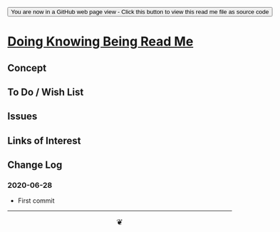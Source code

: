 <span style=display:none; >[You are now in a GitHub source code view - click this link to view Read Me file as a web page]( https://theo-armour.github.io/2020/pages/doing-knowing-being/readme.html  "View file as a web page." ) </span>

<div><input type=button onclick=window.location.href="https://github.com/theo-armour/2020/tree/master/pages/doing-knowing-being/";
value='You are now in a GitHub web page view - Click this button to view this read me file as source code' ></div>


# [Doing Knowing Being Read Me]( https://theo-armour.github.io/2020/pages/doing-knowing-being/readme.html )

<!--@@@
<div style=height:300px;overflow:hidden;width:100%;resize:both; ><iframe src=https://theo-armour.github.io/2020/ height=100% width=100% ></iframe></div>
_Doing Knowing Being_

### Full Screen: [Doing Knowing Being]( https://theo-armour.github.io/2020/pages/doing-knowing-being/ )
@@@-->


## Concept


## To Do / Wish List


## Issues


## Links of Interest


## Change Log


### 2020-06-28

* First commit


***

<center title="hello!" ><a href=javascript:window.scrollTo(0,0); style=font-size:2ch;text-decoration:none; > ❦ </a></center>
